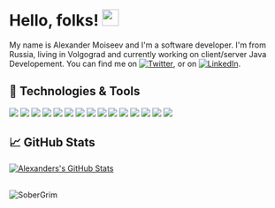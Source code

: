 # Hello, folks! <img src="https://raw.githubusercontent.com/MartinHeinz/MartinHeinz/master/wave.gif" width="30px">

My name is Alexander Moiseev and I'm a software developer. I'm from Russia, living in Volgograd and currently working on client/server Java Developement. You can find me on [![Twitter][1.2]][1], or on [![LinkedIn][3.2]][3].

## 🔧 Technologies & Tools
![](https://img.shields.io/badge/Code-Java-informational?style=flat&logo=java&logoColor=white&color=2bbc8a)
![](https://img.shields.io/badge/Code-Spring-informational?style=flat&logo=spring&logoColor=white&color=2bbc8a)
![](https://img.shields.io/badge/Code-SpringBoot-informational?style=flat&logo=spring-boot&logoColor=white&color=2bbc8a)
![](https://img.shields.io/badge/Code-SpringSequrity-informational?style=flat&logo=Spring-Security&logoColor=white&color=2bbc8a)
![](https://img.shields.io/badge/Tools-Hibernate-informational?style=flat&logo=hibernate&logoColor=white&color=2bbc8a)
![](https://img.shields.io/badge/Tools-MySQL-informational?style=flat&logo=mysql&logoColor=white&color=2bbc8a)
![](https://img.shields.io/badge/Tools-PostgreSQL-informational?style=flat&logo=postgresql&logoColor=white&color=2bbc8a)
![](https://img.shields.io/badge/Editor-IntelliJ_IDEA-informational?style=flat&logo=intellij-idea&logoColor=white&color=2bbc8a)
![](https://img.shields.io/badge/Tools-Maven-informational?style=flat&logo=ApacheMaven&logoColor=white&color=2bbc8a)
![](https://img.shields.io/badge/Code-HTML-informational?style=flat&logo=html5&logoColor=white&color=2bbc8a)
![](https://img.shields.io/badge/Code-CSS-informational?style=flat&logo=css3&logoColor=white&color=2bbc8a)
![](https://img.shields.io/badge/Code-JavaScript-informational?style=flat&logo=javascript&logoColor=white&color=2bbc8a)
![](https://img.shields.io/badge/Code-JQuery-informational?style=flat&logo=jquery&logoColor=white&color=2bbc8a)
![](https://img.shields.io/badge/Code-BootStrap-informational?style=flat&logo=bootstrap&logoColor=white&color=2bbc8a)
![](https://img.shields.io/badge/Code-Delphi-informational?style=flat&logo=delphi&logoColor=white&color=2bbc8a)

## &#x1f4c8; GitHub Stats

<a href="https://github.com/SoberGrim/SoberGrim">
  <img align="center" src="https://github-readme-stats.vercel.app/api?username=SoberGrim&show_icons=true&line_height=27&count_private=true&title_color=ffffff&text_color=c9cacc&icon_color=2bbc8a&bg_color=1d1f21" alt="Alexanders's GitHub Stats" />
</a>
<br><br>
<p align="left"><img src="https://komarev.com/ghpvc/?username=SoberGrim&label=Profile%20views&color=0e75b6&style=flat" alt="SoberGrim"/></p>

<!-- icons with padding -->

[1.1]: http://i.imgur.com/tXSoThF.png (twitter icon with padding)
[2.1]: http://i.imgur.com/0o48UoR.png (github icon with padding)

<!-- icons without padding -->

[1.2]: http://i.imgur.com/wWzX9uB.png (twitter icon without padding)
[2.2]: http://i.imgur.com/9I6NRUm.png (github icon without padding)
[3.2]: https://raw.githubusercontent.com/MartinHeinz/MartinHeinz/master/linkedin-3-16.png (LinkedIn icon without padding)


<!-- links to your social media accounts -->

[1]: https://twitter.com/SoberGrim
[2]: https://github.com/SoberGrim
[3]: https://www.linkedin.com/in/SoberGrim/
